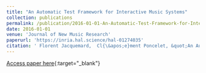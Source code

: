 ```yaml
---
title: "An Automatic Test Framework for Interactive Music Systems"
collection: publications
permalink: /publication/2016-01-01-An-Automatic-Test-Framework-for-Interactive-Music-Systems
date: 2016-01-01
venue: 'Journal of New Music Research'
paperurl: 'https://inria.hal.science/hal-01274035'
citation: ' Florent Jacquemard,  Cl{\&apos;e}ment Poncelet, &quot;An Automatic Test Framework for Interactive Music Systems.&quot; Journal of New Music Research, 2016.'
---
```

[Access paper here](https://inria.hal.science/hal-01274035){:target="_blank"}
